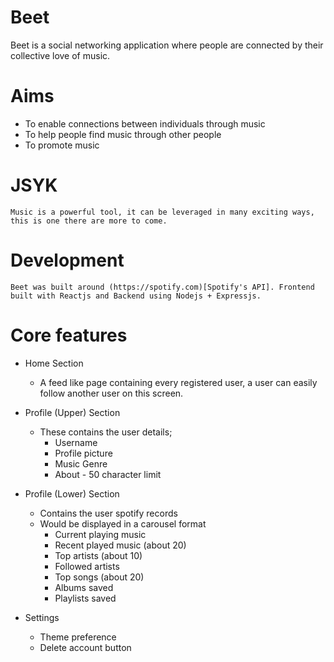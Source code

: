 # Beet

Beet is a social networking application where people are connected by their collective love of music.

# Aims

-   To enable connections between individuals through music
-   To help people find music through other people
-   To promote music

# JSYK

    Music is a powerful tool, it can be leveraged in many exciting ways, this is one there are more to come.

# Development

    Beet was built around (https://spotify.com)[Spotify's API]. Frontend built with Reactjs and Backend using Nodejs + Expressjs.

# Core features

-   Home Section

    -   A feed like page containing every registered user, a user can easily follow another user on this screen.

-   Profile (Upper) Section
    -   These contains the user details;
        -   Username
        -   Profile picture
        -   Music Genre
        -   About - 50 character limit
-   Profile (Lower) Section
    -   Contains the user spotify records
    -   Would be displayed in a carousel format
        -   Current playing music
        -   Recent played music (about 20)
        -   Top artists (about 10)
        -   Followed artists
        -   Top songs (about 20)
        -   Albums saved
        -   Playlists saved
-   Settings
    -   Theme preference
    -   Delete account button
